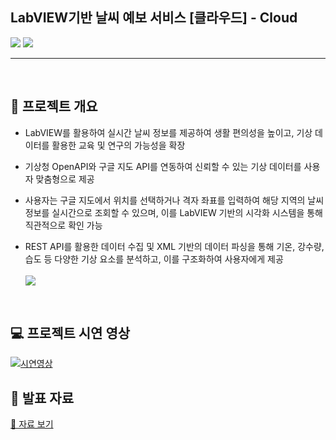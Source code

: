 ## LabVIEW기반 날씨 예보 서비스 [클라우드] - Cloud
<p> 
<img src="https://img.shields.io/badge/LabVIEW-FFDB00?style=flat-square&logo=labview&logoColor=white"/>
<img src="https://img.shields.io/badge/Google Maps-4285F4?style=flat-square&logo=googlemaps&logoColor=white"/>
</p>
<hr><br>

## 📑 프로젝트 개요
- LabVIEW를 활용하여 실시간 날씨 정보를 제공하여 생활 편의성을 높이고, 기상 데이터를 활용한 교육 및 연구의 가능성을 확장
- 기상청 OpenAPI와 구글 지도 API를 연동하여 신뢰할 수 있는 기상 데이터를 사용자 맞춤형으로 제공

- 사용자는 구글 지도에서 위치를 선택하거나 격자 좌표를 입력하여 해당 지역의 날씨 정보를 실시간으로 조회할 수 있으며, 이를 LabVIEW 기반의 시각화 시스템을 통해 직관적으로 확인 가능
- REST API를 활용한 데이터 수집 및 XML 기반의 데이터 파싱을 통해 기온, 강수량, 습도 등 다양한 기상 요소를 분석하고, 이를 구조화하여 사용자에게 제공<br><br>
<img src="libs/LavVIEW기반 날씨 예보 서비스_클라우드.jpg"> <br>
<br>

## 💻 프로젝트 시연 영상
[![시연영상](https://img.youtube.com/vi/mdFnKdle-kw/0.jpg)](https://youtu.be/mdFnKdle-kw)

## 💾 발표 자료 
<a href="https://github.com/gbr7780/LabVIEW_Cloud/blob/main/libs/%E1%84%8E%E1%85%AC%E1%84%8C%E1%85%A9%E1%86%BC%E1%84%87%E1%85%A9%E1%84%80%E1%85%A9%E1%84%89%E1%85%A5.pdf">
  📄 자료 보기
</a>
